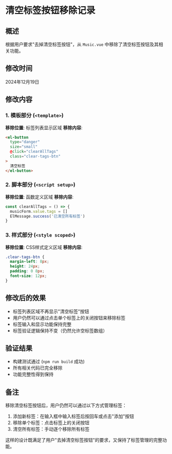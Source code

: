 # 清空标签按钮移除记录

## 概述
根据用户要求"去掉清空标签按钮"，从 `Music.vue` 中移除了清空标签按钮及其相关功能。

## 修改时间
2024年12月19日

## 修改内容

### 1. 模板部分 (`<template>`)
**移除位置**: 标签列表显示区域
**移除内容**: 
```html
<el-button 
  type="danger" 
  size="small" 
  @click="clearAllTags"
  class="clear-tags-btn"
>
  清空标签
</el-button>
```

### 2. 脚本部分 (`<script setup>`)
**移除位置**: 函数定义区域
**移除内容**: 
```javascript
const clearAllTags = () => {
  musicForm.value.tags = []
  ElMessage.success('已清空所有标签')
}
```

### 3. 样式部分 (`<style scoped>`)
**移除位置**: CSS样式定义区域
**移除内容**: 
```css
.clear-tags-btn {
  margin-left: 8px;
  height: 24px;
  padding: 0 8px;
  font-size: 12px;
}
```

## 修改后的效果
- 标签列表区域不再显示"清空标签"按钮
- 用户仍然可以通过点击单个标签上的关闭按钮来移除标签
- 标签输入和显示功能保持完整
- 标签验证逻辑保持不变（仍然允许空标签数组）

## 验证结果
- 构建测试通过 (`npm run build` 成功)
- 所有相关代码已完全移除
- 功能完整性得到保持

## 备注
移除清空标签按钮后，用户仍然可以通过以下方式管理标签：
1. 添加新标签：在输入框中输入标签后按回车或点击"添加"按钮
2. 移除单个标签：点击标签上的关闭按钮
3. 清空所有标签：手动逐个移除所有标签

这样的设计既满足了用户"去掉清空标签按钮"的要求，又保持了标签管理的完整功能。

